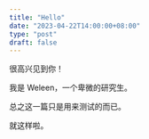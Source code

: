 ```yaml
---
title: "Hello"
date: "2023-04-22T14:00:00+08:00"
type: "post"
draft: false
---
```


很高兴见到你！

我是 Weleen，一个卑微的研究生。

总之这一篇只是用来测试的而已。

就这样啦。
